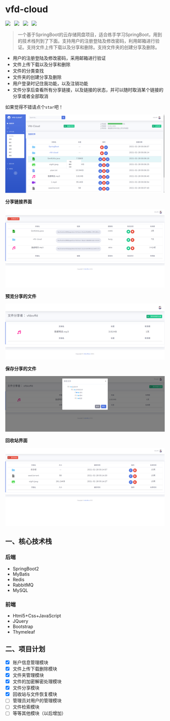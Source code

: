 # vfd-cloud

[![](https://img.shields.io/badge/springboot-2.4.0-blue)](https://spring.io/projects/spring-boot)&nbsp;&nbsp;&nbsp;[![](https://img.shields.io/badge/Release-v3.2.0-brightgreen)](https://github.com/vfdxvffd/vfd-cloud/releases/tag/v3.2.0)&nbsp;&nbsp;&nbsp;[![](https://img.shields.io/badge/%E9%A1%B9%E7%9B%AE%E5%9C%B0%E5%9D%80-vfd--cloud-red)](http://vfdxvffd.cn:8080)&nbsp;&nbsp;&nbsp;[![](https://img.shields.io/badge/%E8%AF%A6%E7%BB%86%E6%96%87%E6%A1%A3-%E5%8D%9A%E5%AE%A2-yellowgreen)](https://www.cnblogs.com/vfdxvffd/p/14343545.html)

> ​		一个基于SpringBoot的云存储网盘项目，适合练手学习SpringBoot，用到的技术栈列到了下面。支持用户的注册登陆及修改密码，利用邮箱进行验证。支持文件上传下载以及分享和删除。支持文件夹的创建分享及删除。

- 用户的注册登陆及修改密码，采用邮箱进行验证
- 文件上传下载以及分享和删除
- 文件的分类查找
- 文件夹的创建分享及删除
- 用户登录时记住我功能，以及注销功能
- 文件分享后查看所有分享链接，以及链接的状态，并可以随时取消某个链接的分享或者全部取消

如果觉得不错请点个`star`吧！

![](img/2021-02-28_00-11.png)

**分享链接界面**

![](img/2021-02-28_00-13.png)

**预览分享的文件**

![](img/2021-02-28_00-18.png)

**保存分享的文件**

![](img/2021-02-28_00-22.png)

**回收站界面**

![](img/2021-02-28_00-15.png)

## 一、核心技术栈

### 后端

- SpringBoot2
- MyBatis
- Redis
- RabbitMQ
- MySQL

### 前端

- Html5+Css+JavaScript
- JQuery
- Bootstrap
- Thymeleaf

## 二、项目计划

- [x] 账户信息管理模块
- [x] 文件上传下载删除模块
- [x] 文件夹管理模块
- [x] 文件的加密解密处理模块
- [x] 文件分享模块
- [x] 回收站与文件恢复模块
- [ ] 管理员对用户的管理模块
- [ ] 文件检索模块
- [ ] 等等其他模块（以后增加）